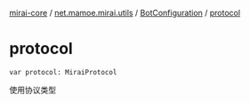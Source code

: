 [mirai-core](../../index.md) / [net.mamoe.mirai.utils](../index.md) / [BotConfiguration](index.md) / [protocol](./protocol.md)

# protocol

`var protocol: MiraiProtocol`

使用协议类型

